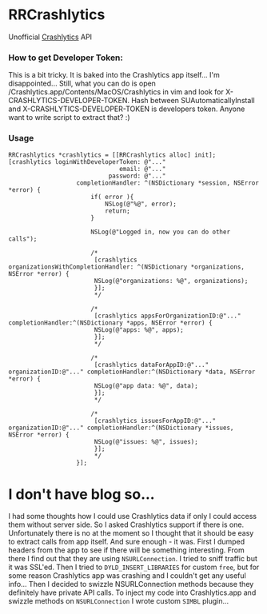 RRCrashlytics
=============

Unofficial [Crashlytics](https://www.crashlytics.com/) API

### How to get Developer Token:
This is a bit tricky. It is baked into the Crashlytics app itself... I'm disappointed... Still, what you can do is open /Crashlytics.app/Contents/MacOS/Crashlytics in vim and look for X-CRASHLYTICS-DEVELOPER-TOKEN. Hash between SUAutomaticallyInstall and X-CRASHLYTICS-DEVELOPER-TOKEN is developers token. Anyone want to write script to extract that? :)

### Usage
```objc
RRCrashlytics *crashlytics = [[RRCrashlytics alloc] init];
[crashlytics loginWithDeveloperToken: @"..."
                               email: @"..."
                            password: @"..."
                   completionHandler: ^(NSDictionary *session, NSError *error) {
                       if( error ){
                           NSLog(@"%@", error);
                           return;
                       }
                       
                       NSLog(@"Logged in, now you can do other calls");
                       
                       /*
                        [crashlytics organizationsWithCompletionHandler: ^(NSDictionary *organizations, NSError *error) {
                        NSLog(@"organizations: %@", organizations);
                        }];
                        */
                       
                       /*
                        [crashlytics appsForOrganizationID:@"..." completionHandler:^(NSDictionary *apps, NSError *error) {
                        NSLog(@"apps: %@", apps);
                        }];
                        */
                       
                       /*
                        [crashlytics dataForAppID:@"..." organizationID:@"..." completionHandler:^(NSDictionary *data, NSError *error) {
                        NSLog(@"app data: %@", data);
                        }];
                        */
                       
                       /*
                        [crashlytics issuesForAppID:@"..." organizationID:@"..." completionHandler:^(NSDictionary *issues, NSError *error) {
                        NSLog(@"issues: %@", issues);
                        }];
                        */
                   }];
```

I don't have blog so...
============
I had some thoughts how I could use Crashlytics data if only I could access them without server side. So I asked Crashlytics support if there is one. Unfortunately there is no at the moment so I thought that it should be easy to extract calls from app itself. And sure enough - it was. First I dumped headers from the app to see if there will be something interesting. From there I find out that they are using `NSURLConnection`. I tried to sniff traffic but it was SSL'ed. Then I tried to `DYLD_INSERT_LIBRARIES` for custom `free`, but for some reason Crashlytics app was crashing and I couldn't get any useful info… Then I decided to swizzle NSURLConnection methods because they definitely have private API calls. To inject my code into Crashlytics.app and swizzle methods on `NSURLConnection`  I wrote custom `SIMBL` plugin…
